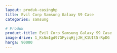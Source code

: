 ```yaml
---
layout: produk-casinghp
title: Evil Corp Samsung Galaxy S9 Case
categories: samsung

# Produk
product-title: Evil Corp Samsung Galaxy S9 Case
image-drive: 1_KsNmIgd97GFyzqHjjJH_K1UIt5rRpDG
harga: 90000
---
```

